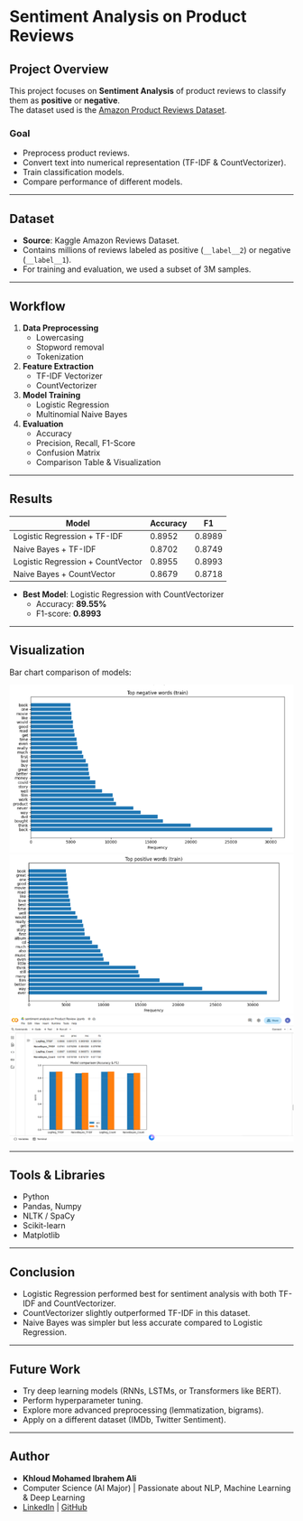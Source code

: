 # Sentiment Analysis on Product Reviews  

##  Project Overview
This project focuses on **Sentiment Analysis** of product reviews to classify them as **positive** or **negative**.  
The dataset used is the [Amazon Product Reviews Dataset](https://www.kaggle.com/datasets/bittlingmayer/amazonreviews).  

### Goal
- Preprocess product reviews.  
- Convert text into numerical representation (TF-IDF & CountVectorizer).  
- Train classification models.  
- Compare performance of different models.  

---

## Dataset
- **Source**: Kaggle Amazon Reviews Dataset.  
- Contains millions of reviews labeled as positive (`__label__2`) or negative (`__label__1`).  
- For training and evaluation, we used a subset of 3M samples.  

---

##  Workflow
1. **Data Preprocessing**
   - Lowercasing
   - Stopword removal
   - Tokenization
2. **Feature Extraction**
   - TF-IDF Vectorizer
   - CountVectorizer
3. **Model Training**
   - Logistic Regression
   - Multinomial Naive Bayes
4. **Evaluation**
   - Accuracy
   - Precision, Recall, F1-Score
   - Confusion Matrix
   - Comparison Table & Visualization  

---

##  Results

| Model                | Accuracy |   F1   |
|----------------------|----------|--------|
| Logistic Regression + TF-IDF      | 0.8952   | 0.8989 |
| Naive Bayes + TF-IDF              | 0.8702   | 0.8749 |
| Logistic Regression + CountVector | 0.8955   | 0.8993 |
| Naive Bayes + CountVector         | 0.8679   | 0.8718 |

- **Best Model**: Logistic Regression with CountVectorizer  
  - Accuracy: **89.55%**
  - F1-score: **0.8993**

---

## Visualization
Bar chart comparison of models:

![Results Graph](top_negative_words.png)
![Results Graph](top_positive_words.png)
![Results Graph](comparison.png)

---

##  Tools & Libraries
- Python  
- Pandas, Numpy  
- NLTK / SpaCy  
- Scikit-learn  
- Matplotlib  

---

## Conclusion
- Logistic Regression performed best for sentiment analysis with both TF-IDF and CountVectorizer.  
- CountVectorizer slightly outperformed TF-IDF in this dataset.  
- Naive Bayes was simpler but less accurate compared to Logistic Regression.  

---

##  Future Work
- Try deep learning models (RNNs, LSTMs, or Transformers like BERT).  
- Perform hyperparameter tuning.  
- Explore more advanced preprocessing (lemmatization, bigrams).  
- Apply on a different dataset (IMDb, Twitter Sentiment).  

---

##  Author
- **Khloud Mohamed Ibrahem Ali**  
- Computer Science (AI Major) | Passionate about NLP, Machine Learning & Deep Learning  
- [LinkedIn](https://www.linkedin.com/in/kholoud-mohamed-07-I) | [GitHub](https://github.com/khloudmo)  





